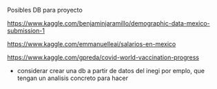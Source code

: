 Posibles DB para proyecto

https://www.kaggle.com/benjaminjaramillo/demographic-data-mexico-submission-1

https://www.kaggle.com/emmanuelleai/salarios-en-mexico

https://www.kaggle.com/gpreda/covid-world-vaccination-progress


- considerar crear una db a partir de datos del inegi por emplo, que tengan un analisis concreto para hacer

